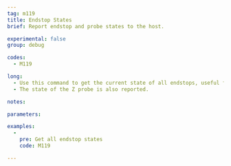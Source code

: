 ```yaml
---
tag: m119
title: Endstop States
brief: Report endstop and probe states to the host.

experimental: false
group: debug

codes:
  - M119

long:
  - Use this command to get the current state of all endstops, useful for setup and troubleshooting. Endstops are reported as either "`open`" or "`TRIGGERED`".
  - The state of the Z probe is also reported.

notes:

parameters:

examples:
  -
    pre: Get all endstop states
    code: M119

---
```


